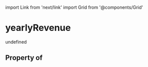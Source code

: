 import Link from 'next/link'
import Grid from '@components/Grid'

# yearlyRevenue

undefined

## Property of



